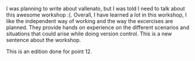I was planning to write about vallenato, but I was told I need to talk about this awesome workshop :(. 
Overall, I have learned a lot in this workshop, I like the independent way of working and the way the excercises are planned. They provide hands on experience on the different scenarios and situations that could arise while doing version control.
This is a new sentence about the workshop.

This is an edition done for point 12.
